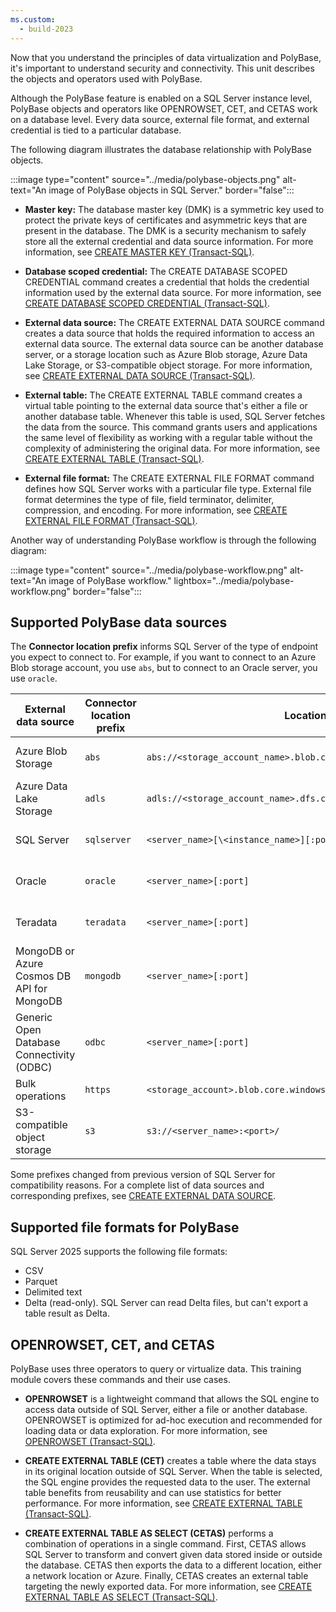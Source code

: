 ```yaml
---
ms.custom:
  - build-2023
---
```

Now that you understand the principles of data virtualization and PolyBase, it's important to understand security and connectivity. This unit describes the objects and operators used with PolyBase.

Although the PolyBase feature is enabled on a SQL Server instance level, PolyBase objects and operators like OPENROWSET, CET, and CETAS work on a database level. Every data source, external file format, and external credential is tied to a particular database.

The following diagram illustrates the database relationship with PolyBase objects.

:::image type="content" source="../media/polybase-objects.png" alt-text="An image of PolyBase objects in SQL Server." border="false":::

- **Master key:** The database master key (DMK) is a symmetric key used to protect the private keys of certificates and asymmetric keys that are present in the database. The DMK is a security mechanism to safely store all the external credential and data source information. For more information, see [CREATE MASTER KEY (Transact-SQL)](/sql/t-sql/statements/create-master-key-transact-sql).

- **Database scoped credential:** The CREATE DATABASE SCOPED CREDENTIAL command creates a credential that holds the credential information used by the external data source. For more information, see [CREATE DATABASE SCOPED CREDENTIAL (Transact-SQL)](/sql/t-sql/statements/create-database-scoped-credential-transact-sql).

- **External data source:** The CREATE EXTERNAL DATA SOURCE command creates a data source that holds the required information to access an external data source. The external data source can be another database server, or a storage location such as Azure Blob storage, Azure Data Lake Storage, or S3-compatible object storage. For more information, see [CREATE EXTERNAL DATA SOURCE (Transact-SQL)](/sql/t-sql/statements/create-external-data-source-transact-sql).

- **External table:** The CREATE EXTERNAL TABLE command creates a virtual table pointing to the external data source that's either a file or another database table. Whenever this table is used, SQL Server fetches the data from the source. This command grants users and applications the same level of flexibility as working with a regular table without the complexity of administering the original data. For more information, see [CREATE EXTERNAL TABLE (Transact-SQL)](/sql/t-sql/statements/create-external-table-transact-sql).

- **External file format:** The CREATE EXTERNAL FILE FORMAT command defines how SQL Server works with a particular file type. External file format determines the type of file, field terminator, delimiter, compression, and encoding. For more information, see [CREATE EXTERNAL FILE FORMAT (Transact-SQL)](/sql/t-sql/statements/create-external-file-format-transact-sql).

Another way of understanding PolyBase workflow is through the following diagram:

:::image type="content" source="../media/polybase-workflow.png" alt-text="An image of PolyBase workflow." lightbox="../media/polybase-workflow.png" border="false":::

## Supported PolyBase data sources

The **Connector location prefix** informs SQL Server of the type of endpoint you expect to connect to. For example, if you want to connect to an Azure Blob storage account, you use `abs`, but to connect to an Oracle server, you use `oracle`.

| External data source | Connector location prefix | Location path | Authentication |
|--|--|--|--|
| Azure Blob Storage | `abs` | `abs://<storage_account_name>.blob.core.windows.net/<container_name>` | Shared access signature (SAS) |
| Azure Data Lake Storage | `adls` | `adls://<storage_account_name>.dfs.core.windows.net/<container_name>` | SAS |
| SQL Server | `sqlserver` | `<server_name>[\<instance_name>][:port]` | SQL authentication only |
| Oracle | `oracle` | `<server_name>[:port]` | Basic authentication only |
| Teradata | `teradata` | `<server_name>[:port]` | Basic authentication only |
| MongoDB or Azure Cosmos DB API for MongoDB | `mongodb` | `<server_name>[:port]` | Basic authentication only |
| Generic Open Database Connectivity (ODBC) | `odbc` | `<server_name>[:port]` | Basic authentication only |
| Bulk operations | `https` | `<storage_account>.blob.core.windows.net/<container>` | SAS |
| S3-compatible object storage | `s3` | `s3://<server_name>:<port>/` |  |

Some prefixes changed from previous version of SQL Server for compatibility reasons. For a complete list of data sources and corresponding prefixes, see [CREATE EXTERNAL DATA SOURCE](/sql/t-sql/statements/create-external-data-source-transact-sql?view=sql-server-ver16&preserve-view=true&tabs=dedicated#location--prefixpathport-3).

## Supported file formats for PolyBase

SQL Server 2025 supports the following file formats:

- CSV
- Parquet
- Delimited text
- Delta (read-only). SQL Server can read Delta files, but can't export a table result as Delta.

## OPENROWSET, CET, and CETAS

PolyBase uses three operators to query or virtualize data. This training module covers these commands and their use cases.

- **OPENROWSET** is a lightweight command that allows the SQL engine to access data outside of SQL Server, either a file or another database. OPENROWSET is optimized for ad-hoc execution and recommended for loading data or data exploration. For more information, see [OPENROWSET (Transact-SQL)](/sql/t-sql/functions/openrowset-transact-sql).

- **CREATE EXTERNAL TABLE (CET)** creates a table where the data stays in its original location outside of SQL Server. When the table is selected, the SQL engine provides the requested data to the user. The external table benefits from reusability and can use statistics for better performance. For more information, see [CREATE EXTERNAL TABLE (Transact-SQL)](/sql/t-sql/statements/create-external-table-transact-sql).

- **CREATE EXTERNAL TABLE AS SELECT (CETAS)** performs a combination of operations in a single command. First, CETAS allows SQL Server to transform and convert given data stored inside or outside the database. CETAS then exports the data to a different location, either a network location or Azure. Finally, CETAS creates an external table targeting the newly exported data. For more information, see [CREATE EXTERNAL TABLE AS SELECT (Transact-SQL)](/sql/t-sql/statements/create-external-table-as-select-transact-sql).
